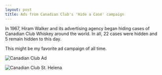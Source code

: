 ```yaml
---
layout: post
title: Ads from Canadian Club's 'Hide a Case' campaign
---
```


In 1967, Hiram Walker and its advertising agency began hiding cases of Canadian Club Whiskey around the world. In all, 22 cases were hidden and 5 remain hidden to this day. 

This might be my favorite ad campaign of all time.

![Canadian Club Ad](/commonplace/assets/images/Canadian-Club-Case-Ad-1.jpg)

![Canadian Club St. Helena](/commonplace/assets/images/Canadian-Club-Ad-St-Helena.jpg)
